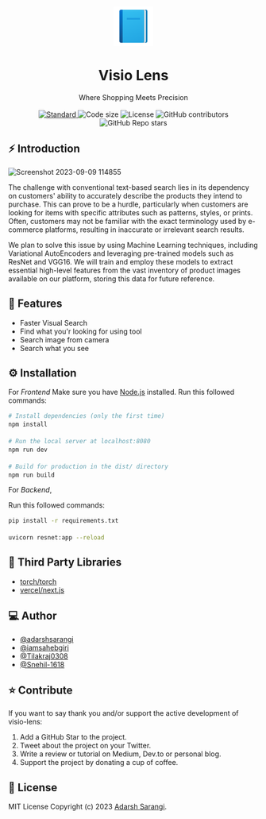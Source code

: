 <p align="center">
  <a href="https://github.com/iamsahebgiri/add-readme">
    <img alt="visio-lens" height="80" src="https://raw.githubusercontent.com/iamsahebgiri/add-readme/main/static/add-readme.png">
  </a>
</p>
<h1 align="center">Visio Lens</h1>

<div align="center">
Where Shopping Meets Precision
</div>

<br />

<div align="center">
  <a href="https://standardjs.com">
    <img src="https://img.shields.io/badge/code%20style-standard-brightgreen.svg?style=flat-square"
      alt="Standard" />
  </a>
  
  <img src="https://img.shields.io/github/languages/code-size/adarshsarangi/visio-lens?style=flat-square" alt="Code size" />

  <img src="https://img.shields.io/github/license/adarshsarangi/visio-lens?style=flat-square" alt="License" />

  <img alt="GitHub contributors" src="https://img.shields.io/github/contributors/adarshsarangi/visio-lens?style=flat-square">

  <img alt="GitHub Repo stars" src="https://img.shields.io/github/stars/adarshsarangi/visio-lens?style=social">
</div>

## ⚡️ Introduction

![Screenshot 2023-09-09 114855](https://github.com/adarshsarangi/visio-lens/assets/47132373/5910d53c-08e3-4055-8323-b9cc8f797fa7)

The challenge with conventional text-based search lies in its dependency on customers' ability to accurately describe the products they intend to purchase. This can prove to be a hurdle, particularly when customers are looking for items with specific attributes such as patterns, styles, or prints. Often, customers may not be familiar with the exact terminology used by e-commerce platforms, resulting in inaccurate or irrelevant search results.

We plan to solve this issue by using Machine Learning techniques, including Variational AutoEncoders and leveraging pre-trained models such as ResNet and VGG16. We will train and employ these models to extract essential high-level features from the vast inventory of product images available on our platform, storing this data for future reference.

## 🎯 Features

- Faster Visual Search
- Find what you'r looking for using tool
- Search image from camera
- Search what you see

## ⚙️ Installation

For _Frontend_ Make sure you have [Node.js](https://nodejs.org/en/download/) installed.
Run this followed commands:

```bash
# Install dependencies (only the first time)
npm install

# Run the local server at localhost:8080
npm run dev

# Build for production in the dist/ directory
npm run build
```

For _Backend_,

Run this followed commands:

```bash
pip install -r requirements.txt

uvicorn resnet:app --reload
```

## 🌱 Third Party Libraries

- [torch/torch](https://github.com/pytorch/pytorch)
- [vercel/next.js](https://github.com/vercel/next.js)

## ‍💻 Author

- [@adarshsarangi](https://github.com/adarshsarangi)
- [@iamsahebgiri](https://github.com/iamsahebgiri)
- [@Tilakraj0308](https://github.com/Tilakraj0308)
- [@Snehil-1618](https://github.com/Snehil-1618)

## ⭐️ Contribute

If you want to say thank you and/or support the active development of visio-lens:

1. Add a GitHub Star to the project.
2. Tweet about the project on your Twitter.
3. Write a review or tutorial on Medium, Dev.to or personal blog.
4. Support the project by donating a cup of coffee.

## 🧾 License

MIT License Copyright (c) 2023 [Adarsh Sarangi](https://github.com/adarshsarangi).
